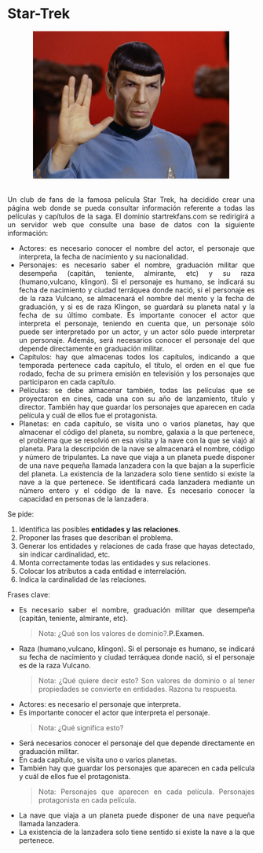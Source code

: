 <div align="justify">

# Star-Trek

<div align="center">
<img src="img/star-trek.png" width="400px"/>
</div>
</br>

Un club de fans de la famosa película Star Trek, ha decidido crear una página web donde se pueda consultar información referente a todas las películas y capítulos de la saga. El dominio startrekfans.com se redirigirá a
un servidor web que consulte una base de datos con la siguiente información:
- Actores: es necesario conocer el nombre del actor, el personaje que interpreta, la fecha de nacimiento y su nacionalidad.
- Personajes: es necesario saber el nombre, graduación militar que
desempeña (capitán, teniente, almirante, etc) y su raza (humano,vulcano, klingon). Si el personaje es humano, se indicará su fecha de
nacimiento y ciudad terráquea donde nació, si el personaje es de la raza Vulcano, se almacenará el nombre del mento y la fecha de graduación, y si es de raza Klingon, se guardará su planeta natal y la fecha de su último combate. Es importante conocer el actor que interpreta el personaje, teniendo en cuenta que, un personaje sólo puede ser interpretado por un actor, y un actor sólo puede interpretar un personaje. Además, será necesarios conocer el personaje del que depende directamente en graduación militar.
- Capítulos: hay que almacenas todos los capítulos, indicando a que temporada pertenece cada capítulo, el título, el orden en el que fue rodado, fecha de su primera emisión en televisión y los personajes que participaron en cada capítulo.
- Películas: se debe almacenar también, todas las películas que se proyectaron en cines, cada una con su año de lanzamiento, título y director. También hay que guardar los personajes que aparecen en cada película y cuál de ellos fue el protagonista.
- Planetas: en cada capítulo, se visita uno o varios planetas, hay que almacenar el código del planeta, su nombre, galaxia a la que pertenece, el problema que se resolvió en esa visita y la nave con la que se viajó al planeta. Para la descripción de la nave se almacenará el nombre, código y número de tripulantes. La nave que viaja a un planeta puede disponer de una nave pequeña llamada lanzadera con la que bajan a la superficie del planeta. La existencia de la lanzadera solo tiene sentido si existe la nave a la que pertenece. Se identificará cada lanzadera mediante un número entero y el código de la nave. Es necesario conocer la capacidad en personas de la lanzadera.

Se pide:
1. Identifica las posibles __entidades y las relaciones__.
2. Proponer las frases que describan el problema.
3. Generar los entidades y relaciones de cada frase que hayas detectado, sin indicar cardinalidad, etc.
4. Monta correctamente todas las entidades y sus relaciones.
5. Colocar los atributos a cada entidad e interrelación.
6. Indica la cardinalidad de las relaciones.


Frases clave:
- Es necesario saber el nombre, graduación militar que desempeña (capitán, teniente, almirante, etc).
    > Nota: ¿Qué son los valores de dominio?.**P.Examen.**
- Raza (humano,vulcano, klingon). Si el personaje es humano, se indicará su fecha de nacimiento y ciudad terráquea donde nació, si el personaje es de la raza Vulcano.
    > Nota: ¿Qué quiere decir esto? Son valores de dominio o al tener propiedades se convierte en entidades. Razona tu respuesta.
- Actores: es necesario el personaje que interpreta.
- Es importante conocer el actor que interpreta el personaje.
    > Nota: ¿Qué significa esto?
- Será necesarios conocer el personaje del que depende directamente en graduación militar.
- En cada capítulo, se visita uno o varios planetas.
- También hay que guardar los personajes que aparecen en cada película y cuál de ellos fue el protagonista.
    > Nota:
    Personajes que aparecen en cada película.
    Personajes protagonista en cada película.
- La nave que viaja a un planeta puede disponer de una nave pequeña llamada lanzadera.
- La existencia de la lanzadera solo tiene sentido si existe la nave a la que pertenece.

<!--
<details>
      <summary>PASO 2 :PULSA PARA VER LA SOLUCIÓN</summary>
  </br>
  <img src="img/star-trek-paso-2.drawio.png">
  </br>
   </br>
  
</details>
-->
</div>